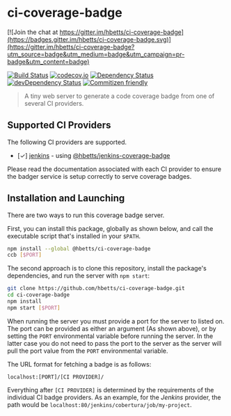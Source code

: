 # ci-coverage-badge

[![Join the chat at https://gitter.im/hbetts/ci-coverage-badge](https://badges.gitter.im/hbetts/ci-coverage-badge.svg)](https://gitter.im/hbetts/ci-coverage-badge?utm_source=badge&utm_medium=badge&utm_campaign=pr-badge&utm_content=badge)

[![Build Status](https://travis-ci.org/hbetts/ci-coverage-badge.svg?branch=master)](https://travis-ci.org/hbetts/ci-coverage-badge)
[![codecov.io](https://codecov.io/github/hbetts/ci-coverage-badge/coverage.svg?branch=master)](https://codecov.io/github/hbetts/ci-coverage-badge?branch=master)
[![Dependency Status](https://david-dm.org/hbetts/ci-coverage-badge.svg)](https://david-dm.org/hbetts/ci-coverage-badge)
[![devDependency Status](https://david-dm.org/hbetts/ci-coverage-badge/dev-status.svg)](https://david-dm.org/hbetts/ci-coverage-badge#info=devDependencies)
[![Commitizen friendly](https://img.shields.io/badge/commitizen-friendly-brightgreen.svg)](http://commitizen.github.io/cz-cli/)

> A tiny web server to generate a code coverage badge from one of several CI providers.

## Supported CI Providers

The following CI providers are supported.

* [&#x2713;] [jenkins](https://jenkins-ci.org/) - using [@hbetts/jenkins-coverage-badge](https://www.npmjs.com/package/@hbetts/jenkins-coverage-badge)

Please read the documentation associated with each CI provider to ensure the badger service is setup correctly to serve coverage badges.

## Installation and Launching

There are two ways to run this coverage badge server.

First, you can install this package, globally as shown below, and call the executable script that's installed in your `$PATH`.

```bash
npm install --global @hbetts/ci-coverage-badge
ccb [$PORT]
```

The second approach is to clone this repository, install the package's dependencies, and run the server with `npm start`:

```bash
git clone https://github.com/hbetts/ci-coverage-badge.git
cd ci-coverage-badge
npm install
npm start [$PORT]
```

When running the server you must provide a port for the server to listed on. The port can be provided as either an argument (As shown above), or by setting the `PORT` environmental variable before running the server. In the latter case you do not need to pass the port to the server as the server will pull the port value from the `PORT` environmental variable.

The URL format for fetching a badge is as follows:

```
localhost:[PORT]/[CI PROVIDER]/
```

Everything after `[CI PROVIDER]` is determined by the requirements of the individual CI badge providers. As an example, for the _Jenkins_ provider, the path would be `localhost:80/jenkins/cobertura/job/my-project`.
